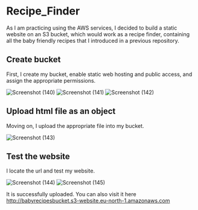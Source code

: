 # Recipe_Finder

As I am practicing using the AWS services, I decided to build a static website on an S3 bucket, which would work as a recipe finder, containing all the baby friendly recipes that I introduced in a previous repository.


## Create bucket

First, I create my bucket, enable static web hosting and public access, and assign the appropriate permissions.

![Screenshot (140)](https://github.com/DespoinaTikt/AWS_S3_Recipe_Finder/assets/166096217/0ddc3bf6-12fe-436c-95c5-a297eba80233)
![Screenshot (141)](https://github.com/DespoinaTikt/AWS_S3_Recipe_Finder/assets/166096217/9c761845-ba89-472d-b8ea-e71dcb749b7b)
![Screenshot (142)](https://github.com/DespoinaTikt/AWS_S3_Recipe_Finder/assets/166096217/f77b16b7-e5ab-405d-8569-3ab8574e810e)

## Upload html file as an object

Moving on, I upload the appropriate file into my bucket.

![Screenshot (143)](https://github.com/DespoinaTikt/AWS_S3_Recipe_Finder/assets/166096217/91abf7f3-5dd6-4be0-8a19-a62fb50154bd)

## Test the website

I locate the url and test my website.

![Screenshot (144)](https://github.com/DespoinaTikt/AWS_S3_Recipe_Finder/assets/166096217/5b463ed5-2ffc-45be-9e4e-2316393a3cd6)
![Screenshot (145)](https://github.com/DespoinaTikt/AWS_S3_Recipe_Finder/assets/166096217/b64432ae-6328-4bca-a8e6-7fc58407c36a)

It is successfully uploaded. You can also visit it here http://babyrecipesbucket.s3-website.eu-north-1.amazonaws.com


